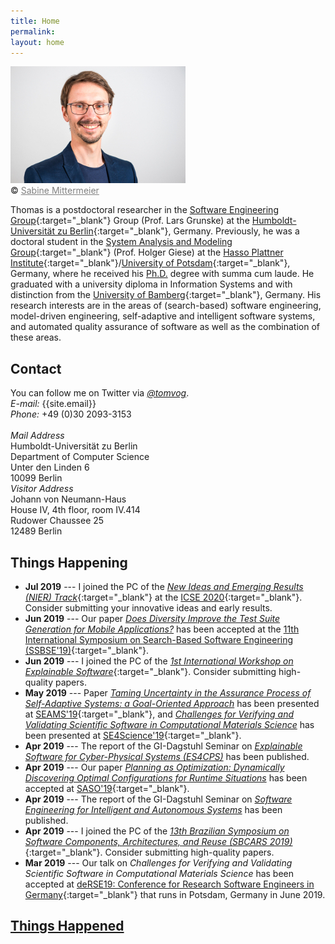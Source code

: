 ```yaml
---
title: Home
permalink:
layout: home
---
```

<div class="pic">
<img src="/assets/img/tom.jpg" alt="Me"/>
<br />&copy; <a href="http://sabine-mittermeier.de" target="_blank" style="color:gray;">Sabine Mittermeier</a>
</div>

Thomas is a postdoctoral researcher in the [Software Engineering Group](https://www.informatik.hu-berlin.de/en/forschung-en/gebiete/se){:target="_blank"} Group (Prof. Lars Grunske) at the [Humboldt-Universität zu Berlin](https://www.hu-berlin.de/en){:target="_blank"}, Germany.
Previously, he was a doctoral student in the [System Analysis and Modeling Group](https://hpi.de/en/giese/){:target="_blank"} (Prof. Holger Giese) at the [Hasso Plattner Institute](https://hpi.de/en.html){:target="_blank"}/[University of Potsdam](https://www.uni-potsdam.de/en/index.html){:target="_blank"}, Germany, where he received his [Ph.D.](publications/phd) degree with summa cum laude.
He graduated with a university diploma in Information Systems and with distinction from the [University of Bamberg](https://www.uni-bamberg.de/en/){:target="_blank"}, Germany.
His research interests are in the areas of (search-based) software engineering, model-driven engineering, self-adaptive and intelligent software systems, and automated quality assurance of software as well as the combination of these areas.

## Contact

<section class="vcard">
    <div>
    You can follow me on Twitter via <em><a href="https://twitter.com/tomvog" target="_blank">@tomvog</a></em>. <br />
    <em>E-mail:</em> {{site.email}}  <br />
    <em>Phone:</em> +49 (0)30 2093-3153  <br /> <br />
    </div>
    <div class="contactleft">
    <em>Mail Address</em> <br />
    Humboldt-Universität zu Berlin <br />
    Department of Computer Science <br />
    Unter den Linden 6 <br />
    10099 Berlin
    </div>
    <div class="contactright">
    <em>Visitor Address</em> <br />
    Johann von Neumann-Haus <br />
    House IV, 4th floor, room IV.414 <br />
    Rudower Chaussee 25 <br />
    12489 Berlin
    </div>
</section>


## Things Happening

* __Jul 2019__ --- I joined the PC of the [_New Ideas and Emerging Results (NIER) Track_](https://conf.researchr.org/track/icse-2020/icse-2020-New-Ideas-and-Emerging-Results){:target="_blank"} at the [ICSE 2020](https://conf.researchr.org/home/icse-2020){:target="_blank"}. Consider submitting your innovative ideas and early results.
* __Jun 2019__ --- Our paper [_Does Diversity Improve the Test Suite Generation for Mobile Applications?_](publications/2019-SSBSE) has been accepted at the [11th International Symposium on Search-Based Software Engineering (SSBSE'19)](http://ssbse19.mines-albi.fr/){:target="_blank"}.
* __Jun 2019__ --- I joined the PC of the [_1st International Workshop on Explainable Software_](https://2019.ase-conferences.org/home/explain-2019){:target="_blank"}. Consider submitting high-quality papers.
* __May 2019__ --- Paper [_Taming Uncertainty in the Assurance Process of Self-Adaptive Systems: a Goal-Oriented Approach_](publications/2019-SEAMS) has been presented at [SEAMS'19](https://conf.researchr.org/home/seams-2019){:target="_blank"}, and [_Challenges for Verifying and Validating Scientific Software in Computational Materials Science_](publications/2019-SE4Science) has been presented at [SE4Science'19](https://se4science.org/workshops/se4science19/){:target="_blank"}.
* __Apr 2019__ --- The report of the GI-Dagstuhl Seminar on [_Explainable Software for Cyber-Physical Systems (ES4CPS)_](publications/2019-ES4CPS) has been published.
* __Apr 2019__ --- Our paper [_Planning as Optimization: Dynamically Discovering Optimal Configurations for Runtime Situations_](publications/2019-SASO) has been accepted at [SASO'19](https://saso2019.cs.umu.se/){:target="_blank"}.
* __Apr 2019__ --- The report of the GI-Dagstuhl Seminar on [_Software Engineering for Intelligent and Autonomous Systems_](publications/2019-SEfIAS) has been published.
* __Apr 2019__ --- I joined the PC of the [_13th Brazilian Symposium on Software Components, Architectures, and Reuse (SBCARS 2019)_](http://cbsoft2019.ufba.br/#/sbcars){:target="_blank"}. Consider submitting high-quality papers.
* __Mar 2019__ --- Our talk on _Challenges for Verifying and Validating Scientific Software in Computational Materials Science_ has been accepted at [deRSE19: Conference for Research Software Engineers in Germany](https://www.de-rse.org/en/conf2019/){:target="_blank"} that runs in Potsdam, Germany in June 2019.

## [Things Happened](pastnews)

<!--
<div class="blog">
    <ul>
        {% for post in site.posts %}
        <li>
            <span class="date">{{ post.date | date: '%Y %b %d' }}</span> - <a href="{{ post.url }}">{{ post.title }}</a>
        </li>
        {% endfor %}
    </ul>
</div>
-->
